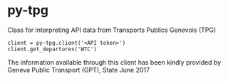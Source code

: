 # py-tpg
Class for interpreting API data from  Transports Publics Genevois (TPG)
```
client = py-tpg.client('<API token>')
client.get_departures('WTC')
```

The information available through this client has been kindly provided by Geneva Public Transport (GPT), State June 2017
